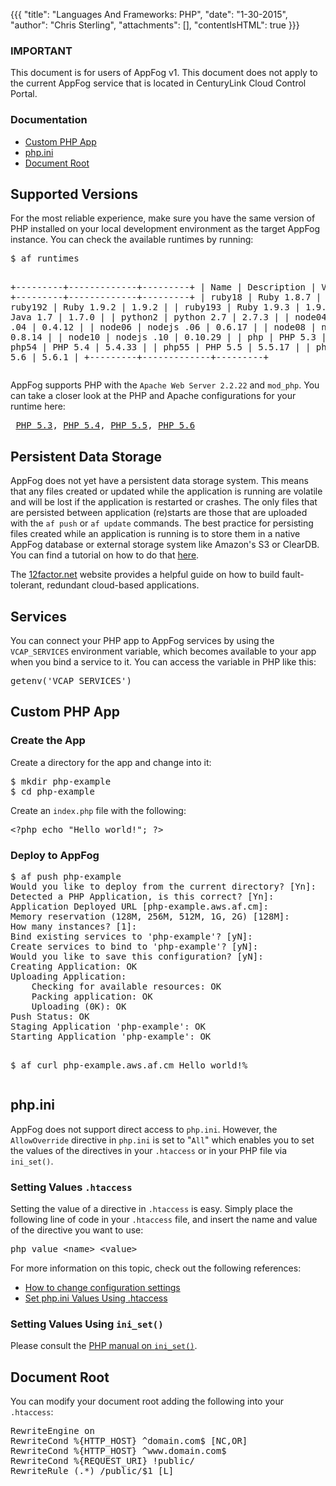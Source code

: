 {{{
  "title": "Languages And Frameworks: PHP",
  "date": "1-30-2015",
  "author": "Chris Sterling",
  "attachments": [],
  "contentIsHTML": true
}}}

### IMPORTANT

This document is for users of AppFog v1. This document does not apply to the current AppFog service that is located in CenturyLink Cloud Control Portal.

### Documentation

<ul>
<li><a href="#custom">Custom PHP App</a></li>
<li><a href="#php_ini">php.ini</a></li>
<li><a href="#docroot">Document Root</a></li>
</ul>
<h2>Supported Versions</h2>
<p>For the most reliable experience, make sure you have the same version of PHP installed on your local development environment as the target AppFog instance. You can check the available runtimes by running:</p>
<pre>$ af runtimes

+---------+-------------+---------+
| Name    | Description | Version |
+---------+-------------+---------+
| ruby18  | Ruby 1.8.7  | 1.8.7   |
| ruby192 | Ruby 1.9.2  | 1.9.2   |
| ruby193 | Ruby 1.9.3  | 1.9.3   |
| java    | Java 1.7    | 1.7.0   |
| python2 | python 2.7  | 2.7.3   |
| node04  | nodejs .04  | 0.4.12  |
| node06  | nodejs .06  | 0.6.17  |
| node08  | nodejs .08  | 0.8.14  |
| node10  | nodejs .10  | 0.10.29 |
| php     | PHP 5.3     | 5.3.10  |
| php54   | PHP 5.4     | 5.4.33  |
| php55   | PHP 5.5     | 5.5.17  |
| php56   | PHP 5.6     | 5.6.1   |
+---------+-------------+---------+
</pre>
<p>AppFog supports PHP with the <code>Apache Web Server 2.2.22</code> and <code>mod_php</code>. You can take a closer look at the PHP and Apache configurations for your runtime here:</p>
<pre> <a href="http://php_info.aws.af.cm/">PHP 5.3</a>, <a href="http://php_info54.aws.af.cm/">PHP 5.4</a>, <a href="http://php_info55.aws.af.cm/">PHP 5.5</a>, <a href="http://php_info56.aws.af.cm/">PHP 5.6</a></pre>
<h2>Persistent Data Storage</h2>
<p>AppFog does not yet have a persistent data storage system. This means that any files created or updated while the application is running are volatile and will be lost if the application is restarted or crashes. The only files that are persisted between application (re)starts are those that are uploaded with the <code>af push</code> or <code>af update</code> commands. The best practice for persisting files created while an application is running is to store them in a native AppFog database or external storage system like Amazon's S3 or ClearDB. You can find a tutorial on how to do that <a href="http://blog.appfog.com/how-to-use-amazon-s3-for-persistent-file-storage-on-appfog/">here</a>.  </p>
<p>The <a href="http://12factor.net">12factor.net</a> website provides a helpful guide on how to build fault-tolerant, redundant cloud-based applications.</p>
<h2>Services</h2>
<p>You can connect your PHP app to AppFog services by using the <code>VCAP_SERVICES</code> environment variable, which becomes available to your app when you bind a service to it. You can access the variable in PHP like this:</p>
<pre>getenv('VCAP_SERVICES')
</pre>

<h2 id="custom">Custom PHP App</h2>
<h3>Create the App</h3>
<p>Create a directory for the app and change into it:</p>
<pre>$ mkdir php-example
$ cd php-example
</pre>
<p>Create an <code>index.php</code> file with the following:</p>
<pre>&lt;?php echo "Hello world!"; ?&gt;
</pre>
<h3>Deploy to AppFog</h3>
<pre>$ af push php-example
Would you like to deploy from the current directory? [Yn]:
Detected a PHP Application, is this correct? [Yn]:
Application Deployed URL [php-example.aws.af.cm]:
Memory reservation (128M, 256M, 512M, 1G, 2G) [128M]:
How many instances? [1]:
Bind existing services to 'php-example'? [yN]:
Create services to bind to 'php-example'? [yN]:
Would you like to save this configuration? [yN]:
Creating Application: OK
Uploading Application:
    Checking for available resources: OK
    Packing application: OK
    Uploading (0K): OK
Push Status: OK
Staging Application 'php-example': OK
Starting Application 'php-example': OK

$ af curl php-example.aws.af.cm
Hello world!%
</pre>
<h2 id="php_ini">php.ini</h2>
<p>AppFog does not support direct access to <code>php.ini</code>. However, the <code>AllowOverride</code> directive in <code>php.ini</code> is set to "<code>All</code>" which enables you to set the values of the directives in your <code>.htaccess</code> or in your PHP file via <code>ini_set()</code>.</p>
<h3>Setting Values <code>.htaccess</code></h3>
<p>Setting the value of a directive in <code>.htaccess</code> is easy. Simply place the following line of code in your <code>.htaccess</code> file, and insert the name and value of the directive you want to use:</p>
<pre>php_value &lt;name&gt; &lt;value&gt;
</pre>
<p>For more information on this topic, check out the following references:</p>
<ul>
<li><a href="http://php.net/manual/en/configuration.changes.php">How to change configuration settings</a></li>
<li><a href="http://davidwalsh.name/php-values-htaccess">Set php.ini Values Using .htaccess</a></li>
</ul>
<h3>Setting Values Using <code>ini_set()</code></h3>
<p>Please consult the <a href="http://www.php.net/manual/en/function.ini-set.php">PHP manual on <code>ini_set()</code></a>.</p>
<h2 id="docroot">Document Root</h2>
<p>You can modify your document root adding the following into your <code>.htaccess</code>:</p>
<pre>RewriteEngine on
RewriteCond %{HTTP_HOST} ^domain.com$ [NC,OR]
RewriteCond %{HTTP_HOST} ^www.domain.com$
RewriteCond %{REQUEST_URI} !public/
RewriteRule (.*) /public/$1 [L]
</pre>
